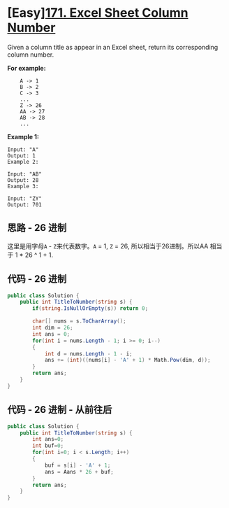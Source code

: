 # [Easy][171. Excel Sheet Column Number](https://leetcode.com/problems/excel-sheet-column-number/)

Given a column title as appear in an Excel sheet, return its corresponding column number.

**For example:**

```text
    A -> 1
    B -> 2
    C -> 3
    ...
    Z -> 26
    AA -> 27
    AB -> 28
    ...
```

**Example 1:**

```text
Input: "A"
Output: 1
Example 2:

Input: "AB"
Output: 28
Example 3:

Input: "ZY"
Output: 701
```

## 思路 - 26 进制

这里是用字母`A` - `Z`来代表数字。`A` = 1, `Z` = 26, 所以相当于26进制。所以AA 相当于 1 * 26 ^ 1 + 1.

## 代码 - 26 进制

```csharp
public class Solution {
    public int TitleToNumber(string s) {
        if(string.IsNullOrEmpty(s)) return 0;

        char[] nums = s.ToCharArray();
        int dim = 26;
        int ans = 0;
        for(int i = nums.Length - 1; i >= 0; i--)
        {
            int d = nums.Length - 1 - i;
            ans += (int)((nums[i] - 'A' + 1) * Math.Pow(dim, d));
        }
        return ans;
    }
}
```

## 代码 - 26 进制 - 从前往后

```csharp
public class Solution {
    public int TitleToNumber(string s) {
        int ans=0;
        int buf=0;
        for(int i=0; i < s.Length; i++)
        {
            buf = s[i] - 'A' + 1;
            ans = Aans * 26 + buf;
        }
        return ans;
    }
}
```
